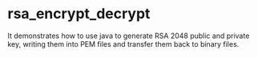 # rsa_encrypt_decrypt
It demonstrates how to use java to generate RSA 2048 public and private key, writing them into PEM files and transfer them back to binary files.
